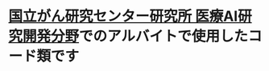 # [国立がん研究センター研究所 医療AI研究開発分野](https://www.ncc.go.jp/jp/ri/division/molecular_modification_and_cancer_biology/index.html)でのアルバイトで使用したコード類です
